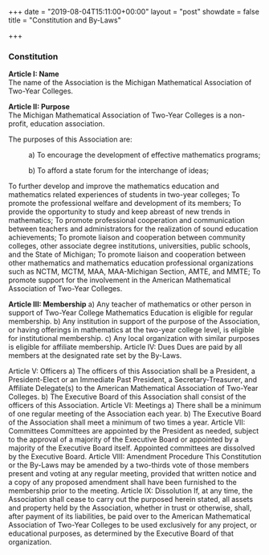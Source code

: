 +++
date = "2019-08-04T15:11:00+00:00"
layout = "post"
showdate = false
title = "Constitution and By-Laws"

+++

### Constitution<br/>

**Article I: Name**<br/>
The name of the Association is the Michigan Mathematical Association of Two-Year Colleges.<br/>

**Article II: Purpose**<br/>
The Michigan Mathematical Association of Two-Year Colleges is a non-profit, education association.<br/>

The purposes of this Association are:<br/>

<p style="margin-left: 40px">a)  To encourage the development of effective mathematics programs;</p>
<p style="margin-left: 40px">b)  To afford a state forum for the interchange of ideas;</p>
  
  To further develop and improve the mathematics education and mathematics related experiences of students in two-year colleges;
  To promote the professional welfare and development of its members;
  To provide the opportunity to study and keep abreast of new trends in mathematics;
  To promote professional cooperation and communication between teachers and administrators for the realization of sound education achievements;
  To promote liaison and cooperation between community colleges, other associate degree institutions, universities, public schools, and the State of Michigan;
  To promote liaison and cooperation between other mathematics and mathematics education professional organizations such as NCTM, MCTM, MAA, MAA-Michigan Section, AMTE, and MMTE;
  To promote support for the involvement in the American Mathematical Association of Two-Year Colleges.
  
**Article III: Membership**
a)	Any teacher of mathematics or other person in support of Two-Year College Mathematics Education is eligible for regular membership.
b)	Any institution in support of the purpose of the Association, or having offerings in mathematics at the two-year college level, is eligible for institutional membership.
c)	Any local organization with similar purposes is eligible for affiliate membership.
Article IV: Dues
Dues are paid by all members at the designated rate set by the By-Laws.

Article V: Officers
a)	The officers of this Association shall be a President, a President-Elect or an Immediate Past President, a Secretary-Treasurer, and Affiliate Delegate(s) to the American Mathematical Association of Two-Year Colleges.
b)	The Executive Board of this Association shall consist of the officers of this Association.
Article VI: Meetings
a)	There shall be a minimum of one regular meeting of the Association each year.
b)	The Executive Board of the Association shall meet a minimum of two times a year.
Article VII: Committees
Committees are appointed by the President as needed, subject to the approval of a majority of the Executive Board or appointed by a majority of the Executive Board itself. Appointed committees are dissolved by the Executive Board.
Article VIII: Amendment Procedure
This Constitution or the By-Laws may be amended by a two-thirds vote of those members present and voting at any regular meeting, provided that written notice and a copy of any proposed amendment shall have been furnished to the membership prior to the meeting.
Article IX: Dissolution
If, at any time, the Association shall cease to carry out the purposed herein stated, all assets and property held by the Association, whether in trust or otherwise, shall, after payment of its liabilities, be paid over to the American Mathematical Association of Two-Year Colleges to be used exclusively for any project, or educational purposes, as determined by the Executive Board of that organization.
